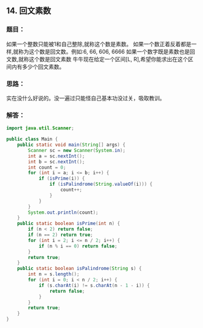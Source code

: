 ## 14. 回文素数
### 题目：
如果一个整数只能被1和自己整除,就称这个数是素数。
如果一个数正着反着都是一样,就称为这个数是回文数。例如:6, 66, 606, 6666
如果一个数字既是素数也是回文数,就称这个数是回文素数
牛牛现在给定一个区间[L, R],希望你能求出在这个区间内有多少个回文素数。

### 思路：
实在没什么好说的。没一遍过只能怪自己基本功没过关，吸取教训。

### 解答：
```java
import java.util.Scanner;

public class Main {
    public static void main(String[] args) {
        Scanner sc = new Scanner(System.in);
        int a = sc.nextInt();
        int b = sc.nextInt();
        int count = 0;
        for (int i = a; i <= b; i++) {
            if (isPrime(i)) {
                if (isPalindrome(String.valueOf(i))) {
                    count++;
                }
            }
        }
        System.out.println(count);
    }
    public static boolean isPrime(int n) {
        if (n < 2) return false;
        if (n == 2) return true;
        for (int i = 2; i <= n / 2; i++) {
            if (n % i == 0) return false;
        }
        return true;
    }
    public static boolean isPalindrome(String s) {
        int n = s.length();
        for (int i = 0; i < n / 2; i++) {
            if (s.charAt(i) != s.charAt(n - 1 - i)) {
                return false;
            }
        }
        return true;
    }
}
```
